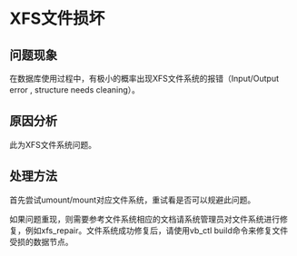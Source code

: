 # XFS文件损坏

## 问题现象

在数据库使用过程中，有极小的概率出现XFS文件系统的报错（Input/Output error , structure needs cleaning）。

## 原因分析

此为XFS文件系统问题。

## 处理方法

首先尝试umount/mount对应文件系统，重试看是否可以规避此问题。

如果问题重现，则需要参考文件系统相应的文档请系统管理员对文件系统进行修复，例如xfs_repair。文件系统成功修复后，请使用vb_ctl build命令来修复文件受损的数据节点。
